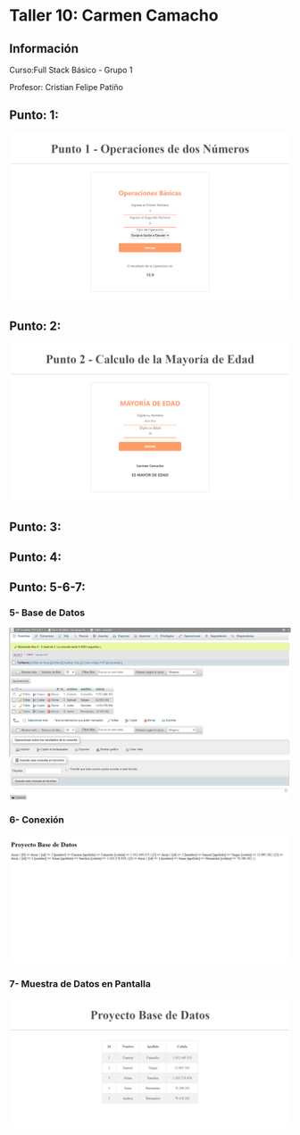 <h1>Taller 10: Carmen Camacho</h1>

<h2>Información</h2>
<p>Curso:Full Stack Básico - Grupo 1</p>
<p>Profesor: Cristian Felipe Patiño</p>

<h2>Punto: 1: </h2>
<img src="./public/images/operaciones.png" alt="operaciones">

<h2>Punto: 2: </h2>
<img src="./public/images/edad.png" alt="edad">

<h2>Punto: 3: </h2>

<h2>Punto: 4: </h2>

<h2>Punto: 5-6-7: </h2>

<h3>5- Base de Datos</h3>
<img src="./public/images/mysql.png" alt="mysql">

<h3>6- Conexión</h3>
<img src="./public/images/connection.png" alt="connection">

<h3>7- Muestra de Datos en Pantalla</h3>
<img src="./public/images/bd.png" alt="bd">



